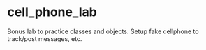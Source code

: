 # cell_phone_lab
Bonus lab to practice classes and objects. Setup fake cellphone to track/post messages, etc.